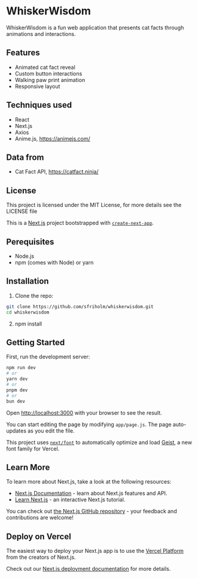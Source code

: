 # WhiskerWisdom
WhiskerWisdom is a fun web application that presents cat facts through animations and interactions. 

## Features
- Animated cat fact reveal
- Custom button interactions
- Walking paw print animation
- Responsive layout

## Techniques used
- React
- Next.js
- Axios
- Anime.js, https://animejs.com/ 

## Data from
- Cat Fact API, https://catfact.ninja/ 

## License
This project is licensed under the MIT License, for more details see the LICENSE file


This is a [Next.js](https://nextjs.org) project bootstrapped with [`create-next-app`](https://nextjs.org/docs/app/api-reference/cli/create-next-app).

## Perequisites
- Node.js
- npm (comes with Node) or yarn

## Installation
1. Clone the repo:
```bash
git clone https://github.com/sfriholm/whiskerwisdom.git
cd whiskerwisdom
```
2. npm install

## Getting Started

First, run the development server:

```bash
npm run dev
# or
yarn dev
# or
pnpm dev
# or
bun dev
```

Open [http://localhost:3000](http://localhost:3000) with your browser to see the result.

You can start editing the page by modifying `app/page.js`. The page auto-updates as you edit the file.

This project uses [`next/font`](https://nextjs.org/docs/app/building-your-application/optimizing/fonts) to automatically optimize and load [Geist](https://vercel.com/font), a new font family for Vercel.

## Learn More

To learn more about Next.js, take a look at the following resources:

- [Next.js Documentation](https://nextjs.org/docs) - learn about Next.js features and API.
- [Learn Next.js](https://nextjs.org/learn) - an interactive Next.js tutorial.

You can check out [the Next.js GitHub repository](https://github.com/vercel/next.js) - your feedback and contributions are welcome!

## Deploy on Vercel

The easiest way to deploy your Next.js app is to use the [Vercel Platform](https://vercel.com/new?utm_medium=default-template&filter=next.js&utm_source=create-next-app&utm_campaign=create-next-app-readme) from the creators of Next.js.

Check out our [Next.js deployment documentation](https://nextjs.org/docs/app/building-your-application/deploying) for more details.
